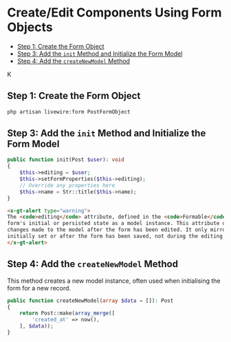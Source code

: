 # Create/Edit Components Using Form Objects

- [Step 1: Create the Form Object](#step-1-create-the-form-object)
- [Step 3: Add the `init` Method and Initialize the Form Model](#step-3-add-the-init-method-and-initialize-the-form-model)
- [Step 4: Add the `createNewModel` Method](#step-4-add-the-createnewmodel-method)

K
## Step 1: Create the Form Object

```bash
php artisan livewire:form PostFormObject
```



## Step 3: Add the `init` Method and Initialize the Form Model

```php
public function init(Post $user): void
{
    $this->editing = $user;
    $this->setFormProperties($this->editing);
    // Override any properties here
    $this->name = Str::title($this->name);
}
```

```html +parse
<x-gt-alert type="warning">
The <code>editing</code> attribute, defined in the <code>Formable</code> trait, represents the
form's initial or persisted state as a model instance. This attribute does not update to reflect
changes made to the model after the form has been edited. It only mirrors the model state when
initially set or after the form has been saved, not during the editing process.
</x-gt-alert>
```

## Step 4: Add the `createNewModel` Method

This method creates a new model instance, often used when initialising the form for a new record.

```php
public function createNewModel(array $data = []): Post
{
    return Post::make(array_merge([
        'created_at' => now(),
    ], $data));
}
```


